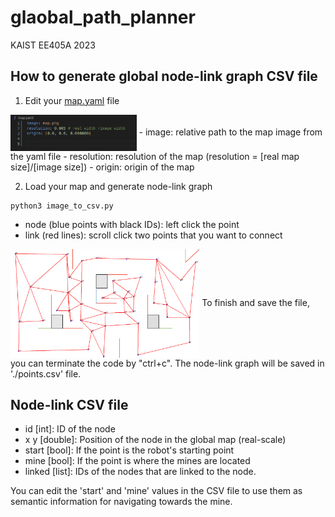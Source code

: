 # glaobal_path_planner
KAIST EE405A 2023

## How to generate global node-link graph CSV file
1. Edit your [map.yaml](./map.yaml) file
<img src="./images/map_yaml.png" align="center" width="40%">
- image: relative path to the map image from the yaml file
- resolution: resolution of the map (resolution = [real map size]/[image size])
- origin: origin of the map

2. Load your map and generate node-link graph
```
python3 image_to_csv.py
```
- node (blue points with black IDs): left click the point
- link (red lines): scroll click two points that you want to connect
<img src="./images/node_link.png" align="center" width="60%">
To finish and save the file, you can terminate the code by "ctrl+c". The node-link graph will be saved in './points.csv' file.

## Node-link CSV file
- id     [int]:       ID of the node
- x y    [double]:    Position of the node in the global map (real-scale)
- start  [bool]:      If the point is the robot's starting point
- mine   [bool]:      If the point is where the mines are located
- linked [list<int>]: IDs of the nodes that are linked to the node.

You can edit the 'start' and 'mine' values in the CSV file to use them as semantic information for navigating towards the mine.